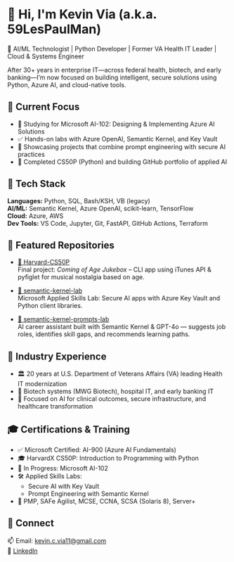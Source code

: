 # 👋 Hi, I'm Kevin Via (a.k.a. 59LesPaulMan)

🎯 AI/ML Technologist | Python Developer | Former VA Health IT Leader | Cloud & Systems Engineer

After 30+ years in enterprise IT—across federal health, biotech, and early banking—I’m now focused on building intelligent, secure solutions using Python, Azure AI, and cloud-native tools.

## 🚀 Current Focus

- 🧠 Studying for Microsoft AI-102: Designing & Implementing Azure AI Solutions  
- ✅ Hands-on labs with Azure OpenAI, Semantic Kernel, and Key Vault  
- 🧪 Showcasing projects that combine prompt engineering with secure AI practices  
- 📘 Completed CS50P (Python) and building GitHub portfolio of applied AI

## 🧰 Tech Stack

**Languages:** Python, SQL, Bash/KSH, VB (legacy)  
**AI/ML:** Semantic Kernel, Azure OpenAI, scikit-learn, TensorFlow  
**Cloud:** Azure, AWS  
**Dev Tools:** VS Code, Jupyter, Git, FastAPI, GitHub Actions, Terraform  

## 🔬 Featured Repositories

- [📘 Harvard-CS50P](https://github.com/59LesPaulMan/Harvard-CS50P)  
  Final project: *Coming of Age Jukebox* – CLI app using iTunes API & pyfiglet for musical nostalgia based on age.

- [🔐 semantic-kernel-lab](https://github.com/59LesPaulMan/semantic-kernel-lab)  
  Microsoft Applied Skills Lab: Secure AI apps with Azure Key Vault and Python client libraries.

- [🤖 semantic-kernel-prompts-lab](https://github.com/59LesPaulMan/semantic-kernel-prompts-lab)  
  AI career assistant built with Semantic Kernel & GPT-4o — suggests job roles, identifies skill gaps, and recommends learning paths.

## 🏥 Industry Experience

- 🏛️ 20 years at U.S. Department of Veterans Affairs (VA) leading Health IT modernization  
- 🔬 Biotech systems (MWG Biotech), hospital IT, and early banking IT  
- 🎯 Focused on AI for clinical outcomes, secure infrastructure, and healthcare transformation

## 🎓 Certifications & Training

- ✅ Microsoft Certified: AI-900 (Azure AI Fundamentals)  
- 🎓 HarvardX CS50P: Introduction to Programming with Python  
- 🎯 In Progress: Microsoft AI-102  
- 🛠️ Applied Skills Labs:  
  - Secure AI with Key Vault  
  - Prompt Engineering with Semantic Kernel  
- 📜 PMP, SAFe Agilist, MCSE, CCNA, SCSA (Solaris 8), Server+

## 🤝 Connect

📫 Email: kevin.c.via11@gmail.com  
🔗 [LinkedIn](https://www.linkedin.com/in/kevinvia/)
